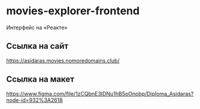 # movies-explorer-frontend
Интерфейс на «Реакте»

## Ссылка на сайт

https://asidaras.movies.nomoredomains.club/

## Ссылка на макет

https://www.figma.com/file/1zCQbnE3IDNu1hB5oOnobp/Diploma_Asidaras?node-id=932%3A2618